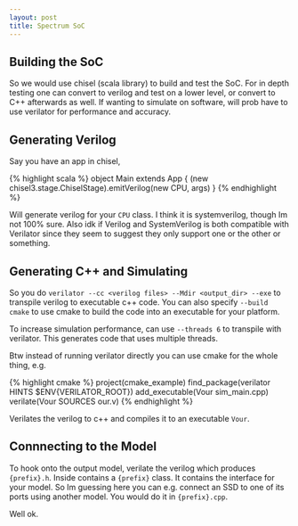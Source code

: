 ```yaml
---
layout: post
title: Spectrum SoC
---
```

## Building the SoC

So we would use chisel (scala library) to build and test the SoC. For in depth testing one can convert to verilog and test on a lower level, or convert to C++ afterwards as well. If wanting to simulate on software, will prob have to use verilator for performance and accuracy.

## Generating Verilog

Say you have an app in chisel,

{% highlight scala %}
object Main extends App {
  (new chisel3.stage.ChiselStage).emitVerilog(new CPU, args)
}
{% endhighlight %}

Will generate verilog for your `CPU` class. I think it is systemverilog, though Im not 100% sure. Also idk if Verilog and SystemVerilog is both compatible with Verilator since they seem to suggest they only support one or the other or something.

## Generating C++ and Simulating

So you do `verilator --cc <verilog files> --Mdir <output_dir> --exe` to transpile verilog to executable c++ code. You can also specify `--build cmake` to use cmake to build the code into an executable for your platform.

To increase simulation performance, can use `--threads 6` to transpile with verilator. This generates code that uses multiple threads.

Btw instead of running verilator directly you can use cmake for the whole thing, e.g.

{% highlight cmake %}
project(cmake_example)
find_package(verilator HINTS $ENV{VERILATOR_ROOT})
add_executable(Vour sim_main.cpp)
verilate(Vour SOURCES our.v)
{% endhighlight %}

Verilates the verilog to c++ and compiles it to an executable `Vour`.

## Connnecting to the Model

To hook onto the output model, verilate the verilog which produces `{prefix}.h`. Inside contains a `{prefix}` class. It contains the interface for your model. So Im guessing here you can e.g. connect an SSD to one of its ports using another model. You would do it in `{prefix}.cpp`.

Well ok.
